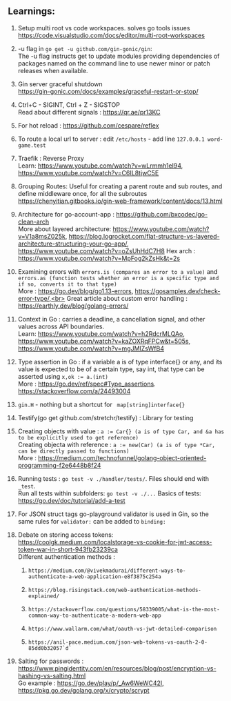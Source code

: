 ## Learnings:
1. Setup multi root vs code workspaces. solves go tools issues <br>
https://code.visualstudio.com/docs/editor/multi-root-workspaces
2. -u flag in `go get -u github.com/gin-gonic/gin`:<br>
 The -u flag instructs get to update modules providing dependencies
of packages named on the command line to use newer minor or patch
releases when available.
3. Gin server graceful shutdown  <br>
https://gin-gonic.com/docs/examples/graceful-restart-or-stop/
4. Ctrl+C - SIGINT, Ctrl + Z - SIGSTOP <br>
Read about different signals : https://qr.ae/pr13KC
5. For hot reload : https://github.com/cespare/reflex
6. To route a local url to server : edit `/etc/hosts` - add line `127.0.0.1 word-game.test`
7. Traefik : Reverse Proxy <br>Learn: https://www.youtube.com/watch?v=wLrmmh1eI94, https://www.youtube.com/watch?v=C6IL8tjwC5E
8. Grouping Routes: Useful for creating a parent route and sub routes, and define middleware once, for all the subroutes<br> https://chenyitian.gitbooks.io/gin-web-framework/content/docs/13.html
9. Architecture for go-account-app : https://github.com/bxcodec/go-clean-arch<br>
More about layered architecture: https://www.youtube.com/watch?v=V1a8msZ025k, https://blog.logrocket.com/flat-structure-vs-layered-architecture-structuring-your-go-app/,
https://www.youtube.com/watch?v=oZsUhHdC7H8 
Hex arch : https://www.youtube.com/watch?v=MpFog2kZsHk&t=2s

10. Examining errors with `errors.is (compares an error to a value)` and `errors.as (function tests whether an error is a specific type and if so, converts it to that type)`<br>
More : https://go.dev/blog/go1.13-errors, https://gosamples.dev/check-error-type/,<br> Great article about custom error handling : https://earthly.dev/blog/golang-errors/ 
11.  Context in Go : carries a deadline, a cancellation signal, and other values across API boundaries.<br>
Learn: https://www.youtube.com/watch?v=h2RdcrMLQAo, https://www.youtube.com/watch?v=kaZOXRqFPCw&t=505s, https://www.youtube.com/watch?v=mgJMIZsWfB4
12. Type assertion in Go : if a variable a is of type interface{} or any, and its value is expected to be of a certain type, say int, that type can be asserted using `x,ok := a.(int)` <br>
More : https://go.dev/ref/spec#Type_assertions. https://stackoverflow.com/a/24493004
13. `gin.H` - nothing but a shortcut for ` map[string]interface{}`
14. Testify(go get github.com/stretchr/testify) : Library for testing
15. Creating objects with value : `a := Car{} (a is of type Car, and &a has to be explicitly used to get reference)`<br>
    Creating objecta with reference : `a := new(Car) (a is of type *Car, can be directly passed to functions)`<br>
    More : https://medium.com/technofunnel/golang-object-oriented-programming-f2e6448b8f24
16. Running tests : `go test -v ./handler/tests/`. Files should end with `_test`. <br>
    Run all tests within subfolders: `go test -v ./...` Basics of tests: https://go.dev/doc/tutorial/add-a-test
17. For JSON struct tags go-playground validator is used in Gin, so the same rules for `validator:` can be added to `binding:`
18. Debate on storing access tokens: https://coolgk.medium.com/localstorage-vs-cookie-for-jwt-access-token-war-in-short-943fb23239ca<br>
    Different authentication methods : 
    1.     https://medium.com/@vivekmadurai/different-ways-to-authenticate-a-web-application-e8f3875c254a
    2.     https://blog.risingstack.com/web-authentication-methods-explained/
    3.     https://stackoverflow.com/questions/58339005/what-is-the-most-common-way-to-authenticate-a-modern-web-app
    4.     https://www.wallarm.com/what/oauth-vs-jwt-detailed-comparison
    5.     https://anil-pace.medium.com/json-web-tokens-vs-oauth-2-0-85dd0b32057`d`
19. Salting for passwords : https://www.pingidentity.com/en/resources/blog/post/encryption-vs-hashing-vs-salting.html<br>
Go example : https://go.dev/play/p/_Aw6WeWC42I, https://pkg.go.dev/golang.org/x/crypto/scrypt
